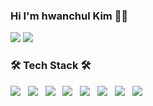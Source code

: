 ### Hi I'm hwanchul Kim 👋👋
<a href="https://muddy-deer-743.notion.site/dddb5dcfd4f94408a61bba5d2749a324">
<img src="https://img.shields.io/badge/Portfolio-EF1970?style=flat-square&logo=Odysee&logoColor=white"/></a></a>
<a href="https://hwanchulkk.tistory.com/">
<img src="https://img.shields.io/badge/Tistory-09B3AF?style=flat-square&logo=Storyblok&logoColor=white"/></a></a>
</a>
<h3><b>🛠 Tech Stack 🛠</b></h3>
<p>
<img src="https://img.shields.io/badge/HTML5-E34F26?style=flat-square&logo=HTML5&logoColor=white"/></a> &nbsp
<img src="https://img.shields.io/badge/CSS3-1572B6?style=flat-square&logo=CSS3&logoColor=white"/></a> &nbsp
<img src="https://img.shields.io/badge/JavaScript-F7DF1E?style=flat-square&logo=JavaScript&logoColor=white"/></a> &nbsp
<img src="https://img.shields.io/badge/Spring boot-6DB33F?style=flat-square&logo=Spring&logoColor=white"/></a> &nbsp
<img src="https://img.shields.io/badge/jQuery-0769AD?style=flat-square&logo=jQuery&logoColor=white"/></a> &nbsp
<img src="https://img.shields.io/badge/Java-007396?style=flat-square&logo=Java&logoColor=white"/></a> &nbsp
<img src="https://img.shields.io/badge/MySQL-4479A1?style=flat-square&logo=MySQL&logoColor=white"/></a> &nbsp
<img src="https://img.shields.io/badge/Thymeleaf-005F0F?style=flat-square&logo=Thymeleaf&logoColor=white"/></a> &nbsp
</p>


